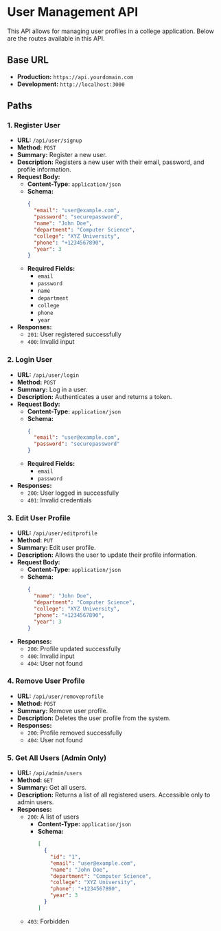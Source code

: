 # User Management API

This API allows for managing user profiles in a college application. Below are the routes available in this API.

## Base URL

- **Production:** `https://api.yourdomain.com`
- **Development:** `http://localhost:3000`

## Paths

### 1. Register User

- **URL:** `/api/user/signup`
- **Method:** `POST`
- **Summary:** Register a new user.
- **Description:** Registers a new user with their email, password, and profile information.
- **Request Body:**
  - **Content-Type:** `application/json`
  - **Schema:**
    ```json
    {
      "email": "user@example.com",
      "password": "securepassword",
      "name": "John Doe",
      "department": "Computer Science",
      "college": "XYZ University",
      "phone": "+1234567890",
      "year": 3
    }
    ```
  - **Required Fields:**
    - `email`
    - `password`
    - `name`
    - `department`
    - `college`
    - `phone`
    - `year`
- **Responses:**
  - `201`: User registered successfully
  - `400`: Invalid input

### 2. Login User

- **URL:** `/api/user/login`
- **Method:** `POST`
- **Summary:** Log in a user.
- **Description:** Authenticates a user and returns a token.
- **Request Body:**
  - **Content-Type:** `application/json`
  - **Schema:**
    ```json
    {
      "email": "user@example.com",
      "password": "securepassword"
    }
    ```
  - **Required Fields:**
    - `email`
    - `password`
- **Responses:**
  - `200`: User logged in successfully
  - `401`: Invalid credentials

### 3. Edit User Profile

- **URL:** `/api/user/editprofile`
- **Method:** `PUT`
- **Summary:** Edit user profile.
- **Description:** Allows the user to update their profile information.
- **Request Body:**
  - **Content-Type:** `application/json`
  - **Schema:**
    ```json
    {
      "name": "John Doe",
      "department": "Computer Science",
      "college": "XYZ University",
      "phone": "+1234567890",
      "year": 3
    }
    ```
- **Responses:**
  - `200`: Profile updated successfully
  - `400`: Invalid input
  - `404`: User not found

### 4. Remove User Profile

- **URL:** `/api/user/removeprofile`
- **Method:** `POST`
- **Summary:** Remove user profile.
- **Description:** Deletes the user profile from the system.
- **Responses:**
  - `200`: Profile removed successfully
  - `404`: User not found

### 5. Get All Users (Admin Only)

- **URL:** `/api/admin/users`
- **Method:** `GET`
- **Summary:** Get all users.
- **Description:** Returns a list of all registered users. Accessible only to admin users.
- **Responses:**
  - `200`: A list of users
    - **Content-Type:** `application/json`
    - **Schema:**
      ```json
      [
        {
          "id": "1",
          "email": "user@example.com",
          "name": "John Doe",
          "department": "Computer Science",
          "college": "XYZ University",
          "phone": "+1234567890",
          "year": 3
        }
      ]
      ```
  - `403`: Forbidden
